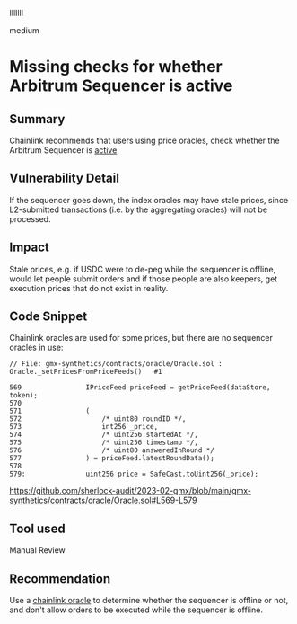 IllIllI

medium

# Missing checks for whether Arbitrum Sequencer is active

## Summary

Chainlink recommends that users using price oracles, check whether the Arbitrum Sequencer is [active](https://docs.chain.link/data-feeds/l2-sequencer-feeds#arbitrum)


## Vulnerability Detail

If the sequencer goes down, the index oracles may have stale prices, since L2-submitted transactions (i.e. by the aggregating oracles) will not be processed.

## Impact

Stale prices, e.g. if USDC were to de-peg while the sequencer is offline, would let people submit orders and if those people are also keepers, get execution prices that do not exist in reality.

## Code Snippet

Chainlink oracles are used for some prices, but there are no sequencer oracles in use:

```solidity
// File: gmx-synthetics/contracts/oracle/Oracle.sol : Oracle._setPricesFromPriceFeeds()   #1

569                IPriceFeed priceFeed = getPriceFeed(dataStore, token);
570    
571                (
572                    /* uint80 roundID */,
573                    int256 _price,
574                    /* uint256 startedAt */,
575                    /* uint256 timestamp */,
576                    /* uint80 answeredInRound */
577                ) = priceFeed.latestRoundData();
578    
579:               uint256 price = SafeCast.toUint256(_price);
```
https://github.com/sherlock-audit/2023-02-gmx/blob/main/gmx-synthetics/contracts/oracle/Oracle.sol#L569-L579


## Tool used

Manual Review


## Recommendation

Use a [chainlink oracle](https://blog.chain.link/how-to-use-chainlink-price-feeds-on-arbitrum/#almost_done!_meet_the_l2_sequencer_health_flag) to determine whether the sequencer is offline or not, and don't allow orders to be executed while the sequencer is offline.
